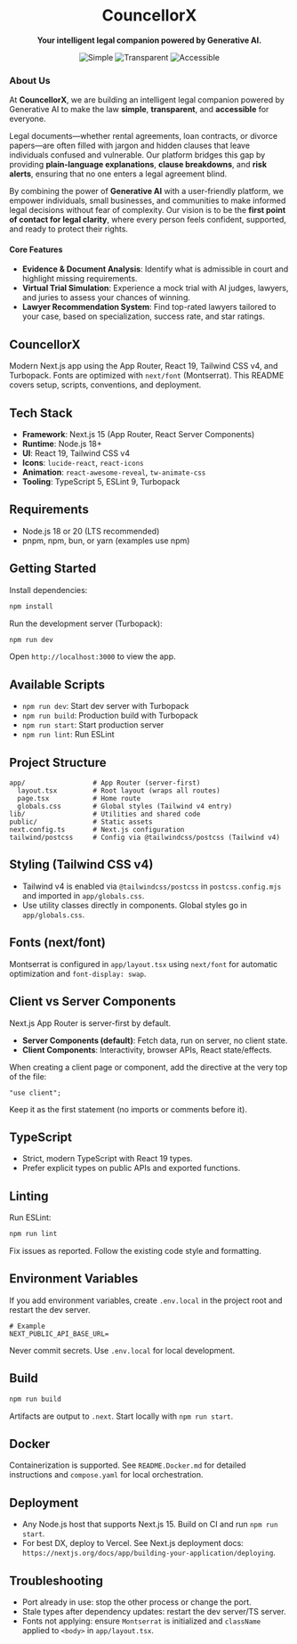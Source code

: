 <div align="center">
  
  <h1><strong>CouncellorX</strong></h1>
  
  <p><strong>Your intelligent legal companion powered by Generative AI.</strong></p>
  
  <p>
    <img alt="Simple" src="https://img.shields.io/badge/Simple-ffe082?style=for-the-badge&labelColor=111827" />
    <img alt="Transparent" src="https://img.shields.io/badge/Transparent-c8e6c9?style=for-the-badge&labelColor=111827" />
    <img alt="Accessible" src="https://img.shields.io/badge/Accessible-bbdefb?style=for-the-badge&labelColor=111827" />
  </p>

</div>

### About Us

At **CouncellorX**, we are building an intelligent legal companion powered by Generative AI to make the law **simple**, **transparent**, and **accessible** for everyone.

Legal documents—whether rental agreements, loan contracts, or divorce papers—are often filled with jargon and hidden clauses that leave individuals confused and vulnerable. Our platform bridges this gap by providing **plain-language explanations**, **clause breakdowns**, and **risk alerts**, ensuring that no one enters a legal agreement blind.

By combining the power of **Generative AI** with a user-friendly platform, we empower individuals, small businesses, and communities to make informed legal decisions without fear of complexity. Our vision is to be the **first point of contact for legal clarity**, where every person feels confident, supported, and ready to protect their rights.

#### Core Features

- **Evidence & Document Analysis**: Identify what is admissible in court and highlight missing requirements.
- **Virtual Trial Simulation**: Experience a mock trial with AI judges, lawyers, and juries to assess your chances of winning.
- **Lawyer Recommendation System**: Find top-rated lawyers tailored to your case, based on specialization, success rate, and star ratings.

## CouncellorX

Modern Next.js app using the App Router, React 19, Tailwind CSS v4, and Turbopack. Fonts are optimized with `next/font` (Montserrat). This README covers setup, scripts, conventions, and deployment.

## Tech Stack

- **Framework**: Next.js 15 (App Router, React Server Components)
- **Runtime**: Node.js 18+
- **UI**: React 19, Tailwind CSS v4
- **Icons**: `lucide-react`, `react-icons`
- **Animation**: `react-awesome-reveal`, `tw-animate-css`
- **Tooling**: TypeScript 5, ESLint 9, Turbopack

## Requirements

- Node.js 18 or 20 (LTS recommended)
- pnpm, npm, bun, or yarn (examples use npm)

## Getting Started

Install dependencies:

```bash
npm install
```

Run the development server (Turbopack):

```bash
npm run dev
```

Open `http://localhost:3000` to view the app.

## Available Scripts

- `npm run dev`: Start dev server with Turbopack
- `npm run build`: Production build with Turbopack
- `npm run start`: Start production server
- `npm run lint`: Run ESLint

## Project Structure

```
app/                 # App Router (server-first)
  layout.tsx         # Root layout (wraps all routes)
  page.tsx           # Home route
  globals.css        # Global styles (Tailwind v4 entry)
lib/                 # Utilities and shared code
public/              # Static assets
next.config.ts       # Next.js configuration
tailwind/postcss     # Config via @tailwindcss/postcss (Tailwind v4)
```

## Styling (Tailwind CSS v4)

- Tailwind v4 is enabled via `@tailwindcss/postcss` in `postcss.config.mjs` and imported in `app/globals.css`.
- Use utility classes directly in components. Global styles go in `app/globals.css`.

## Fonts (next/font)

Montserrat is configured in `app/layout.tsx` using `next/font` for automatic optimization and `font-display: swap`.

## Client vs Server Components

Next.js App Router is server-first by default.

- **Server Components (default)**: Fetch data, run on server, no client state.
- **Client Components**: Interactivity, browser APIs, React state/effects.

When creating a client page or component, add the directive at the very top of the file:

```tsx
"use client";
```

Keep it as the first statement (no imports or comments before it).

## TypeScript

- Strict, modern TypeScript with React 19 types.
- Prefer explicit types on public APIs and exported functions.

## Linting

Run ESLint:

```bash
npm run lint
```

Fix issues as reported. Follow the existing code style and formatting.

## Environment Variables

If you add environment variables, create `.env.local` in the project root and restart the dev server.

```env
# Example
NEXT_PUBLIC_API_BASE_URL=
```

Never commit secrets. Use `.env.local` for local development.

## Build

```bash
npm run build
```

Artifacts are output to `.next`. Start locally with `npm run start`.

## Docker

Containerization is supported. See `README.Docker.md` for detailed instructions and `compose.yaml` for local orchestration.

## Deployment

- Any Node.js host that supports Next.js 15. Build on CI and run `npm run start`.
- For best DX, deploy to Vercel. See Next.js deployment docs: `https://nextjs.org/docs/app/building-your-application/deploying`.

## Troubleshooting

- Port already in use: stop the other process or change the port.
- Stale types after dependency updates: restart the dev server/TS server.
- Fonts not applying: ensure `Montserrat` is initialized and `className` applied to `<body>` in `app/layout.tsx`.
